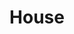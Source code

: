 ---
title: House
layout: revealjs-talkabout
quantity: 4
script: 
- I live in a(n) ___. 
- I have lived there for ___. 
- My address is ___. 
- My (house/apartment) is (big/small).  
- Its color is ___. 
- In my house there (is・are) ___ rooms. 
- There (is・are) ___ bedroom(s). 
- There (is・are) ___ bathroom(s). 
- There (is・are) also ___ kitchen(s), 
- ___living room(s), 
- and _____dining room(s). 
- There (is/isn't) a garage. 
- There (is/isn't) a garden. 
- There (is/isn't) a balcony. 
- There (is/isn't) a swimming pool. 
- In front of my (house/building), there's ___. 
- In the back of my (house/building), there's ____. 
- On the right there's ___,
- and on the left there's ___.
- Near my (house/building) there (is/are) ___. 
- What I most like about my house/apt is ___.
- What I least like about my house/apt is ___. 
- My neighborhood is good/bad/OK. 
---